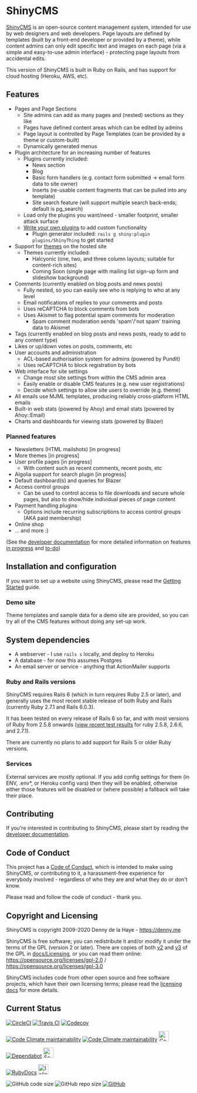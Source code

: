 # ShinyCMS

[ShinyCMS](https://shinycms.org/) is an open-source content management system, intended for use by web designers and web developers. Page layouts are defined by templates (built by a front-end developer or provided by a theme), while content admins can only edit specific text and images on each page (via a simple and easy-to-use admin interface) - protecting page layouts from accidental edits.

This version of ShinyCMS is built in Ruby on Rails, and has support for cloud hosting (Heroku, AWS, etc).


## Features

* Pages and Page Sections
  * Site admins can add as many pages and (nested) sections as they like
  * Pages have defined content areas which can be edited by admins
  * Page layout is controlled by Page Templates (can be provided by a theme or custom-built)
  * Dynamically generated menus
* Plugin architecture for an increasing number of features
  * Plugins currently included:
    * News section
    * Blog
    * Basic form handlers (e.g. contact form submitted -> email form data to site owner)
    * Inserts (re-usable content fragments that can be pulled into any template)
    * Site search feature (will support multiple search back-ends; default is pg_search)
  * Load only the plugins you want/need - smaller footprint, smaller attack surface
  * [Write your own plugins](docs/Developer/Plugins.md) to add custom functionality
    * Plugin generator included: `rails g shiny:plugin plugins/ShinyThing` to get started
* Support for [themes](docs/Themes.md) on the hosted site
  * Themes currently included:
    * Halcyonic (one, two, and three column layouts; suitable for content-rich sites)
    * Coming Soon (single page with mailing list sign-up form and slideshow background)
* Comments (currently enabled on blog posts and news posts)
  * Fully nested, so you can easily see who is replying to who at any level
  * Email notifications of replies to your comments and posts
  * Uses reCAPTCHA to block comments from bots
  * Uses Akismet to flag potential spam comments for moderation
    * Spam comment moderation sends 'spam'/'not spam' training data to Akismet
* Tags (currently enabled on blog posts and news posts, ready to add to any content type)
* Likes or up/down votes on posts, comments, etc
* User accounts and administration
  * ACL-based authorisation system for admins (powered by Pundit)
  * Uses reCAPTCHA to block registration by bots
* Web interface for site settings
  * Change most site settings from within the CMS admin area
  * Easily enable or disable CMS features (e.g. new user registrations)
  * Decide which settings to allow site users to override (e.g. theme)
* All emails use MJML templates, producing reliably cross-platform HTML emails
* Built-in web stats (powered by Ahoy) and email stats (powered by Ahoy::Email)
* Charts and dashboards for viewing stats (powered by Blazer)

### Planned features

* Newsletters (HTML mailshots) [in progress]
* More themes [in progress]
* User profile pages [in progress]
  * With content such as recent comments, recent posts, etc
* Algolia support for search plugin [in progress]
* Default dashboard(s) and queries for Blazer
* Access control groups
  * Can be used to control access to file downloads and secure whole pages,
    but also to show/hide individual pieces of page content
* Payment handling plugins
  * Options include recurring subscriptions to access control groups (AKA paid membership)
* Online shop
* ... and more :)

(See the [developer documentation](docs/Developers/index.md) for more detailed information on features [in progress](docs/Developers/in-progress.md) and [to-do](docs/Developers/TODO.md))


## Installation and configuration

If you want to set up a website using ShinyCMS, please read the [Getting Started](docs/Getting-Started.md) guide.

### Demo site

Theme templates and sample data for a demo site are provided, so you can try all of the CMS features without doing any set-up work.


## System dependencies

* A webserver - I use `rails s` locally, and deploy to Heroku
* A database - for now this assumes Postgres
* An email server or service - anything that ActionMailer supports

### Ruby and Rails versions

ShinyCMS requires Rails 6 (which in turn requires Ruby 2.5 or later), and generally uses the most recent stable release of both Ruby and Rails (currently Ruby 2.7.1 and Rails 6.0.3).

It has been tested on every release of Rails 6 so far, and with most versions of Ruby from 2.5.8 onwards ([view recent test results][test results] for ruby 2.5.8, 2.6.6, and 2.7.1).

[Test results]: https://travis-ci.com/github/denny/ShinyCMS-ruby/builds/179573547

There are currently no plans to add support for Rails 5 or older Ruby versions.

### Services

External services are mostly optional. If you add config settings for them (in ENV, .env*, or Heroku config vars) then they will be enabled, otherwise either those features will be disabled or (where possible) a fallback will take their place.


## Contributing

If you're interested in contributing to ShinyCMS, please start by reading the [developer documentation](docs/Developers/index.md).


## Code of Conduct

This project has a [Code of Conduct](docs/code-of-conduct.md), which is intended to make using ShinyCMS, or contributing to it, a harassment-free experience for everybody involved - regardless of who they are and what they do or don't know.

Please read and follow the code of conduct - thank you.


## Copyright and Licensing

ShinyCMS is copyright 2009-2020 Denny de la Haye - https://denny.me

ShinyCMS is free software; you can redistribute it and/or modify it under the terms of the GPL (version 2 or later). There are copies of both [v2](docs/Licensing/gnu-gpl-2.0.md) and [v3](docs/Licensing/gnu-gpl-3.0.md) of the GPL in [docs/Licensing](docs/Licensing/index.md), or you can read them online: https://opensource.org/licenses/gpl-2.0 / https://opensource.org/licenses/gpl-3.0

ShinyCMS includes code from other open source and free software projects, which have their own licensing terms; please read the [licensing docs](docs/Licensing/index.md) for more details.


## Current Status

[![CircleCI](https://img.shields.io/circleci/build/github/denny/ShinyCMS-ruby?label=CircleCI&logo=circleci&logoColor=white&style=for-the-badge)](https://circleci.com/gh/denny/ShinyCMS-ruby)
[![Travis CI](https://img.shields.io/travis/com/denny/ShinyCMS-ruby?label=Travis%20CI&logo=travis&logoColor=white&style=for-the-badge)](https://travis-ci.com/denny/ShinyCMS-ruby)
[![Codecov](https://img.shields.io/codecov/c/github/denny/ShinyCMS-ruby?label=Codecov&logo=codecov&logoColor=white&style=for-the-badge)](https://codecov.io/gh/denny/ShinyCMS-ruby)

[![Code Climate maintainability](https://img.shields.io/codeclimate/maintainability-percentage/denny/ShinyCMS-ruby?label=CodeClimate&logo=code-climate&style=for-the-badge)](https://codeclimate.com/github/denny/ShinyCMS-ruby/maintainability)
[![Code Climate maintainability](https://img.shields.io/codeclimate/maintainability/denny/ShinyCMS-ruby?label=CodeClimate&logo=code-climate&style=for-the-badge)](https://codeclimate.com/github/denny/ShinyCMS-ruby/maintainability)
<a href="https://codebeat.co/projects/github-com-denny-shinycms-ruby-main"><img src="https://codebeat.co/badges/97ed8fca-23b4-469e-a7fb-fd3ec7f8e4d5" alt="CodeBeat (code quality)" height="28px"></a>

[![Dependabot](https://img.shields.io/static/v1?label=Dependabot&color=brightgreen&message=enabled&logo=dependabot&style=for-the-badge)](https://rubydoc.info/github/denny/ShinyCMS-ruby)
<a href="https://hakiri.io/github/denny/ShinyCMS-ruby/main"><img src="https://hakiri.io/github/denny/ShinyCMS-ruby/main.svg" alt="Security" height="28px"></a>

[![RubyDocs](https://img.shields.io/static/v1?label=RubyDocs&color=brightgreen&message=✓&logo=ruby&style=for-the-badge)](https://rubydoc.info/github/denny/ShinyCMS-ruby)
<a href="https://inch-ci.org/github/denny/ShinyCMS-ruby"><img src="https://inch-ci.org/github/denny/ShinyCMS-ruby.svg" alt="Inline Documentation" height="28px"></a>

![GitHub code size](https://img.shields.io/github/languages/code-size/denny/ShinyCMS-ruby?logo=github&style=for-the-badge)
![GitHub repo size](https://img.shields.io/github/repo-size/denny/ShinyCMS-ruby?logo=github&style=for-the-badge)
[![GitHub](https://img.shields.io/github/license/denny/ShinyCMS-ruby?color=blue&logo=gnu&style=for-the-badge)](https://opensource.org/licenses/gpl-2.0)
